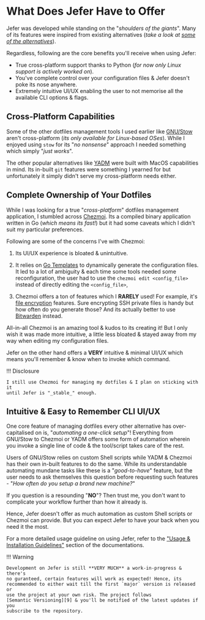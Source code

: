 # What Does Jefer Have to Offer

Jefer was developed while standing on the "_shoulders of the giants_". Many of
its features were inspired from existing alternatives (_take a look at [some of
the alternatives][1]_).

Regardless, following are the core benefits you'll receive when using Jefer:

- True cross-platform support thanks to Python (_for now only Linux support is
  actively worked on_).
- You've complete control over your configuration files & Jefer doesn't poke
  its nose anywhere.
- Extremely intuitive UI/UX enabling the user to not memorise all the available
  CLI options & flags.

## Cross-Platform Capabilities

Some of the other dotfiles management tools I used earlier like [GNU/Stow][2]
aren't cross-platform (_its only available for Linux-based OSes_). While I
enjoyed using `stow` for its "_no nonsense_" approach I needed something which
simply "_just works_".

The other popular alternatives like [YADM][3] were built with MacOS
capabilities in mind. Its in-built `git` features were something I yearned for
but unfortunately it simply didn't serve my cross-platform needs either.

## Complete Ownership of Your Dotfiles

While I was looking for a true "_cross-platform_" dotfiles management
application, I stumbled across [Chezmoi][4]. Its a compiled binary application
written in Go (_which means its fast!_) but it had some caveats which I didn't
suit my particular preferences.

Following are some of the concerns I've with Chezmoi:

1. Its UI/UX experience is bloated & unintuitive.

2. It relies on [Go Templates][5] to dynamically generate the configuration
   files. It led to a lot of ambiguity & each time some tools needed some
   reconfiguration, the user had to use the `chezmoi edit <config_file>`
   instead of directly editing the `<config_file>`,

3. Chezmoi offers a ton of features which I **RARELY** used! For example, it's
   [file encryption][6] features. Sure encrypting SSH private files is handy
   but how often do you generate those? And its actually better to use
   [Bitwarden][7] instead.

All-in-all Chezmoi is an amazing tool & kudos to its creating it! But I only
wish it was made more intuitive, a little less bloated & stayed away from my
way when editing my configuration files.

Jefer on the other hand offers a **VERY** intuitive & minimal UI/UX which means
you'll remember & know when to invoke which command.

!!! Disclosure

    I still use Chezmoi for managing my dotfiles & I plan on sticking with it
    until Jefer is "_stable_" enough.

## Intuitive & Easy to Remember CLI UI/UX

One core feature of managing dotfiles every other alternative has
over-capitalised on is, "_automating a one-click setup_"! Everything from
GNU/Stow to Chezmoi or YADM offers some form of automation wherein you invoke a
single line of code & the tool/script takes care of the rest.

Users of GNU/Stow relies on custom Shell scripts while YADM & Chezmoi has their
own in-built features to do the same. While its understandable automating
mundane tasks like these is a "_good-to-have_" feature, but the user needs to
ask themselves this question before requesting such features - "_How often do
you setup a brand new machine?_"

If you question is a resounding "**NO**"? Then trust me, you don't want to
complicate your workflow further than how it already is.

Hence, Jefer doesn't offer as much automation as custom Shell scripts or
Chezmoi can provide. But you can expect Jefer to have your back when you need
it the most.

For a more detailed usage guideline on using Jefer, refer to the ["Usage &
Installation Guidelines"][8] section of the documentations.

!!! Warning
    
    Development on Jefer is still **VERY MUCH** a work-in-progress & there's
    no guranteed, certain features will work as expected! Hence, its
    recommended to either wait till the first `major` version is released or
    use the project at your own risk. The project follows
    [Semantic Versioning][9] & you'll be notified of the latest updates if you
    subscribe to the repository.

<!-- Reference Links -->
[1]: ../alternatives-to-jefer
[2]: https://www.gnu.org/software/stow
[3]: https://yadm.io
[4]: https://chezmoi.io
[5]: https://pkg.go.dev/text/template
[6]: https://www.chezmoi.io/user-guide/encryption
[7]: https://bitwarden.com
[8]: ../../usage-guidelines
[9]: https://semver.org

